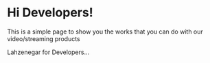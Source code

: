 # Hi Developers!

This is a simple page to show you the works that you can do with our video/streaming products

Lahzenegar for Developers...
